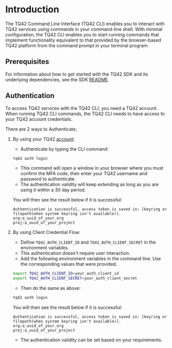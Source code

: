# Introduction

The TQ42 Command Line Interface (TQ42 CLI) enables you to interact with TQ42 services using commands in your command-line shell. With minimal configuration, the TQ42 CLI enables you to start running commands that implement functionality equivalent to that provided by the browser-based TQ42 platform from the command prompt in your terminal program.

## Prerequisites

For information about how to get started with the TQ42 SDK and its underlying dependencies, see the SDK [README](https://github.com/terra-quantum-public/tq42sdk).

## Authentication

To access TQ42 services with the TQ42 CLI, you need a TQ42 account. When running TQ42 CLI commands, the TQ42 CLI needs to have access to your TQ42 account credentials.

There are 2 ways to Authenticate, 

1. By using your TQ42 [account](https://terraquantum.io/): 

    - Authenticate by typing the CLI command:

    ```bash
    tq42 auth login
    ```
   
    - This command will open a window in your browser where you must confirm the MFA code, then enter your TQ42 username and password to authenticate.
    - The authentication validity will keep extending as long as you are using it within a 30 day period.
   
    You will then see the result below if it is successful:

    ```text
    Authentication is successful, access token is saved in: [keyring or filepath(when system keyring isn't available)].
    org:a_uuid_of_your_org
    proj:a_uuid_of_your_project
    ```

2. By using Client Credential Flow:

    - Define `TQ42_AUTH_CLIENT_ID` and `TQ42_AUTH_CLIENT_SECRET` in the environment variables.
    - This authentication doesn't require user interaction. 
    - Add the following environment variables in the command line. Use the corresponding values that were provided.
   
    ```bash
    export TQ42_AUTH_CLIENT_ID=your_auth_client_id
    export TQ42_AUTH_CLIENT_SECRET=your_auth_client_secret
    ```

      - Then do the same as above:

    ```bash
    tq42 auth login
    ```
   
    You will then see the result below if it is successful:

    ```text
    Authentication is successful, access token is saved in: [keyring or filepath(when system keyring isn't available)].
    org:a_uuid_of_your_org
    proj:a_uuid_of_your_project
    ```

    - The authentication validity can be set based on your requirements.
